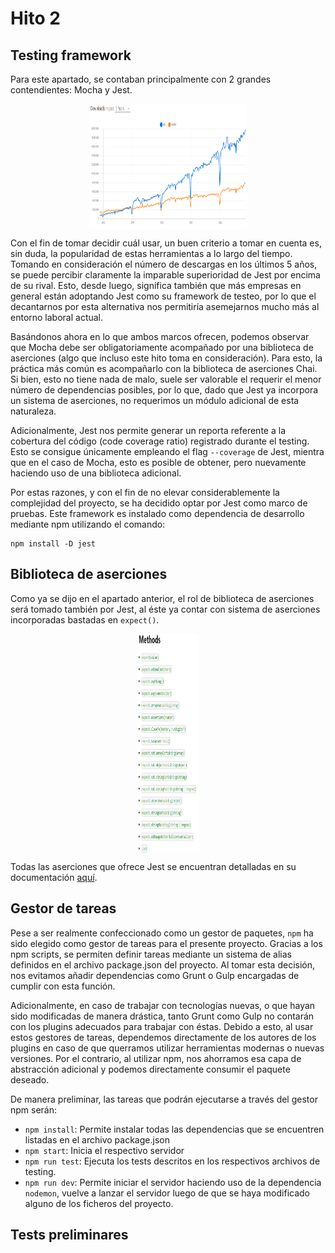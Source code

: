 # Hito 2

## Testing framework

Para este apartado, se contaban principalmente con 2 grandes contendientes: Mocha y Jest. 

<p align='center'>
<img src="../imgs/JESTvsMOCHA.png" alt="github_profile" height="200" width=50% align='center'/>
</p>

Con el fin de tomar decidir cuál usar, un buen criterio a tomar en cuenta es, sin duda, la popularidad de estas herramientas a lo largo del tiempo. Tomando en consideración el número de descargas en los últimos 5 años, se puede percibir claramente la imparable superioridad de Jest por encima de su rival. Esto, desde luego, significa también que más empresas en general están adoptando Jest como su framework de testeo, por lo que el decantarnos por esta alternativa nos permitiría asemejarnos mucho más al entorno laboral actual.

Basándonos ahora en lo que ambos marcos ofrecen, podemos observar que Mocha debe ser obligatoriamente acompañado por una biblioteca de aserciones (algo que incluso este hito toma en consideración). Para esto, la práctica más común es acompañarlo con la biblioteca de aserciones Chai. Si bien, esto no tiene nada de malo, suele ser valorable el requerir el menor número de dependencias posibles, por lo que, dado que Jest ya incorpora un sistema de aserciones, no requerimos un módulo adicional de esta naturaleza.

Adicionalmente, Jest nos permite generar un reporta referente a la cobertura del código (code coverage ratio) registrado durante el testing. Esto se consigue únicamente empleando el flag `--coverage` de Jest, mientra que en el caso de Mocha, esto es posible de obtener, pero nuevamente haciendo uso de una biblioteca adicional.

Por estas razones, y con el fin de no elevar considerablemente la complejidad del proyecto, se ha decidido optar por Jest como marco de pruebas. Este framework es instalado como dependencia de desarrollo mediante npm utilizando el comando:

``` 
npm install -D jest
```

## Biblioteca de aserciones

Como ya se dijo en el apartado anterior, el rol de biblioteca de aserciones será tomado también por Jest, al éste ya contar con sistema de aserciones incorporadas bastadas en `expect()`.

<p align='center'>
<img src="../imgs/aserciones.png" alt="github_profile" height="350" width=20% align='center'/>
</p>

Todas las aserciones que ofrece Jest se encuentran detalladas en su documentación [aquí](https://jestjs.io/docs/expect).

## Gestor de tareas

Pese a ser realmente confeccionado como un gestor de paquetes, `npm` ha sido elegido como gestor de tareas para el presente proyecto. Gracias a los npm scripts, se permiten definir tareas mediante un sistema de alias definidos en el archivo package.json del proyecto. Al tomar esta decisión, nos evitamos añadir dependencias como Grunt o Gulp encargadas de cumplir con esta función.

Adicionalmente, en caso de trabajar con tecnologías nuevas, o que hayan sido modificadas de manera drástica, tanto Grunt como Gulp no contarán con los plugins adecuados para trabajar con éstas. Debido a esto, al usar estos gestores de tareas, dependemos directamente de los autores de los plugins en caso de que querramos utilizar herramientas modernas o nuevas versiones. Por el contrario, al utilizar npm, nos ahorramos esa capa de abstracción adicional y podemos directamente consumir el paquete deseado.

De manera preliminar, las tareas que podrán ejecutarse a través del gestor npm serán:
- `npm install`: Permite instalar todas las dependencias que se encuentren listadas en el archivo package.json
- `npm start`: Inicia el respectivo servidor
- `npm run test`: Ejecuta los tests descritos en los respectivos archivos de testing.
- `npm run dev`: Permite iniciar el servidor haciendo uso de la dependencia `nodemon`, vuelve a lanzar el servidor luego de que se haya modificado alguno de los ficheros del proyecto.

## Tests preliminares
